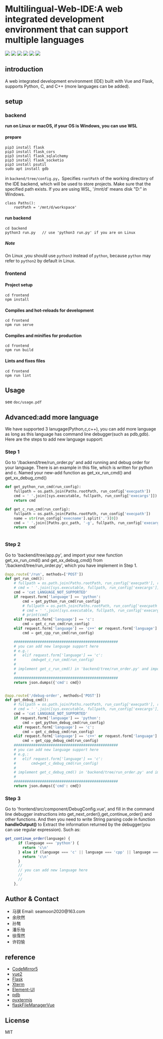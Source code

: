 # Multilingual-Web-IDE:A web integrated development environment that can support multiple languages

<img src="https://img.shields.io/badge/Vue-^2.6.14-blue.svg">
<img src="https://img.shields.io/badge/Flask-2.2.2-blue">
<img src="https://img.shields.io/badge/CodeMirror-5.65-blue">
<img src="https://img.shields.io/badge/xterm-^4.19.0-blue">
<img src="https://img.shields.io/badge/element_ui-^2.15.9-blue">


<img src="https://img.shields.io/badge/license-MIT-green">

## introduction
A web integrated development environment (IDE) built with Vue and Flask, supports Python, C, and C++ (more languages can be added).

## setup
### backend
**run on Linux or macOS, if your OS is Windows, you can use WSL**

#### prepare

```
pip3 install flask
pip3 install flask_cors
pip3 install flask_sqlalchemy
pip3 install flask_socketio
pip3 install psutil
sudo apt install gdb
```

in `backend/tree/config.py`，Specifies `rootPath` of the working directory of the IDE backend, which will be used to store projects. Make sure that the specified path exists.
If you are using WSL, '/mnt/d' means disk "D:" in Windows.
```
class Paths():
    rootPath = '/mnt/d/workspace'
```

#### run backend

```
cd backend
python3 run.py   // use 'python3 run.py' if you are on Linux
```

##### Note

On Linux ,you should use `python3` instead of `python`, because `python` may refer to `python2` by default in Linux.

### frontend
#### Project setup
```
cd frontend
npm install
```

#### Compiles and hot-reloads for development
```
cd frontend
npm run serve
```

#### Compiles and minifies for production
```
cd frontend
npm run build
```

#### Lints and fixes files
```
cd frontend
npm run lint
```

## Usage

see `doc/usage.pdf`

## Advanced:add more language

We have supported 3 lanugage(Python,c,c++), you can add more language as long as this language has command line debugger(such as pdb,gdb). Here are the steps to add new language support:

### Step 1

Go to '/backend/tree/run_order.py' and add running and debug order for your language. There is an example in this file, which is written for python and c. Named your new-add function as get_xx_run_cmd() and get_xx_debug_cmd()
```python
def get_python_run_cmd(run_config):
    fullpath = os.path.join(Paths.rootPath, run_config['execpath'])
    cmd = ' '.join([sys.executable, fullpath, run_config['execargs']]) + '\n'
    return cmd

def get_c_run_cmd(run_config):
    fullpath = os.path.join(Paths.rootPath, run_config['execpath'])
    name = str(run_config['execname'].split('.')[0])
    cmd = ' '.join([Paths.gcc_path, '-g', fullpath, run_config['execargs'], '-o', name]) + '\n' + './{}'.format(name) + '\n'
    return cmd
    
```
### Step 2

Go to 'backend/tree/app.py', and import your new function get_xx_run_cmd() and get_xx_debug_cmd() from '/backend/tree/run_order.py', which you have implement in Step 1.

```python
@app.route('/run', methods=['POST'])
def get_run_cmd():
    # fullpath = os.path.join(Paths.rootPath, run_config['execpath'], run_config['execname'])
    # cmd = ' '.join([sys.executable, fullpath, run_config['execargs']])
    cmd = 'cat LANGUAGE_NOT_SUPPORTED'
    if request.form['language'] == 'python':
        cmd = get_python_run_cmd(run_config)
        # fullpath = os.path.join(Paths.rootPath, run_config['execpath'])
        # cmd = ' '.join([sys.executable, fullpath, run_config['execargs']])+'\n'
        # print(cmd)
    elif request.form['language'] == 'c':
        cmd = get_c_run_cmd(run_config)
    elif request.form['language'] == 'c++' or request.form['language'] == 'cpp':
        cmd = get_cpp_run_cmd(run_config)

    ################################################
    # you can add new language support here
    # e.g.:
    #   elif request.form['language'] == 'c':
    #       cmd=get_c_run_cmd(run_config)
    #
    # implement get_c_run_cmd() in 'backend/tree/run_order.py' and import it into this file.
    #
    ################################################
    return json.dumps({'cmd': cmd})


@app.route('/debug-order', methods=['POST'])
def get_debug_cmd():
    # fullpath = os.path.join(Paths.rootPath, run_config['execpath'], run_config['execname'])
    # cmd = ' '.join([sys.executable, fullpath, run_config['execargs']])
    cmd = 'cat LANGUAGE_NOT_SUPPORTED'
    if request.form['language'] == 'python':
        cmd = get_python_debug_cmd(run_config)
    elif request.form['language'] == 'c':
        cmd = get_c_debug_cmd(run_config)
    elif request.form['language'] == 'c++' or request.form['language'] == 'cpp':
        cmd = get_cpp_debug_cmd(run_config)
    ################################################
    # you can add new language support here
    # e.g.:
    #   elif request.form['language'] == 'c':
    #       cmd=get_c_debug_cmd(run_config)
    #
    # implement get_c_debug_cmd() in 'backend/tree/run_order.py' and import it into this file.
    #
    ################################################
    return json.dumps({'cmd': cmd})

```

### Step 3

Go to 'frontend/src/component/DebugConfig.vue', and fill in the command line debugger instructions into get_next_order(),get_continue_order() and other functions. And then you need to write String parsing code in function **handleOutput()** to Extract the information returned by the debugger(you can use regular expression).
Such as:

```javascript
get_continue_order(language) {
      if (language === 'python') {
        return 'c\n'
      } else if (language === 'c' || language === 'cpp' || language === 'c++') {
        return 'c\n'
      }
      // 
      // you can add new language here
      //
      //
    },
```

## Author & Contact

+ 马骐 Email: <span>seam</span><span>oon2020@</span>163.com
+ 余欣然
+ 孙骜
+ 潘乐怡
+ 徐霈然
+ 许钧愉


## reference
+ [CodeMirror5](https://codemirror.net/5/)
+ [vue2](https://v2.vuejs.org/)
+ [Flask](https://pypi.org/project/Flask/)
+ [Xterm](https://xtermjs.org/)
+ [Element-UI](https://www.npmjs.com/package/element-ui)
+ [pdb](https://docs.python.org/3/library/pdb.html)
+ [pyxtermjs](https://github.com/cs01/pyxtermjs)
+ [flaskFileManagerVue](https://github.com/flaskFileManagerVue)


## License
MIT